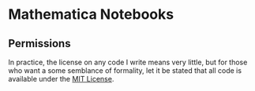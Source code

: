 Mathematica Notebooks
=====================


Permissions
-----------

In practice, the license on any code I write means very little, but for those who want a some semblance of formality, let it be stated that all code is available under the [MIT License](https://github.com/turbodiesel4598/Dodd-Redstone-Computer-Simulator/blob/main/LICENSE.md).
